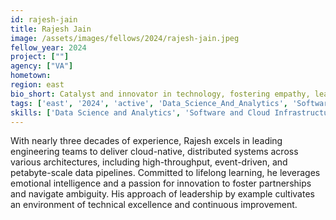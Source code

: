 ```yaml
---
id: rajesh-jain
title: Rajesh Jain
image: /assets/images/fellows/2024/rajesh-jain.jpeg
fellow_year: 2024
project: [""]
agency: ["VA"]
hometown: 
region: east
bio_short: Catalyst and innovator in technology, fostering empathy, leading by example and building bridges.
tags: ['east', '2024', 'active', 'Data_Science_And_Analytics', 'Software_And_Cloud_Infrastructure']
skills: ['Data Science and Analytics', 'Software and Cloud Infrastructure' ]
---
```

With nearly three decades of experience, Rajesh excels in leading engineering teams to deliver cloud-native, distributed systems across various architectures, including high-throughput, event-driven, and petabyte-scale data pipelines. Committed to lifelong learning, he leverages emotional intelligence and a passion for innovation to foster partnerships and navigate ambiguity. His approach of leadership by example cultivates an environment of technical excellence and continuous improvement.